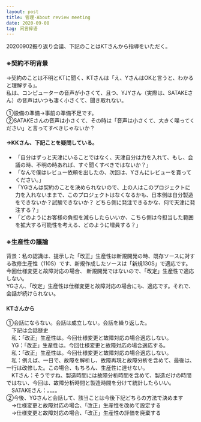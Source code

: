 ```yaml
---
layout: post
title: 管理-About review meeting
date: 2020-09-08 
tag: 闲言碎语
---
```


<p>20200902振り返り会議、下記のことはKTさんから指導をいただく。</p>

###  ※契約不明背景 <Br/>
<p>→契約のことは不明とKTに聞く、KTさんは「え、YさんはOKと言うと、わかると理解する」。  <Br/>
私は、コンピューターの音声が小さくて、且つ、YJYさん（実際は、SATAKEさん）の音声はいつも凄く小さくて、聞き取れない。  <Br/></p>
    ①設備の準備→事前の準備不足です。  <Br/>
    ②SATAKEさんの音声は小さくて、その時は「音声は小さくて、大きく喋ってください」と言ってすべきじゃないか？  <Br/>
    
#### →KKさん、下記ことを疑問している。<Br/>
* 「自分はずっと天津にいることではなく、天津自分は力を入れて、もし、会議の時、不明の時あれば、すぐ聞くすべきではないか？」<Br/>  
* 「なんで僕はレビュー依頼を出したの、次回は、Yさんにレビューを貰ってください。」<Br/>  
* 「YGさんは契約のことを決められないので、上の人はこのプロジェクトに力を入れないままで、このプロジェクトはなくなるかも、日本側は自分製造をできないか？試験できないか？
どちら側に発注できるかな、何で天津に発注する？」<Br/>  
* 「どのようにお客様の負担を減らしたらいいか、こちら側は今担当した範囲を拡大する可能性を考える、どのように増員する？」<Br/>  

###  ※生産性の議論
<p>背景：私の認識は、提示した「改正」生産性は新規開発の時、既存ソースに対する改修生産性（110S）です、新規作成したソースは「新規130S」で適応です。今回仕様変更と故障対応の場合、 
新規開発ではないので、「改定」生産性で適応しない。<Br/> YGさん、「改定」生産性は仕様変更と故障対応の場合にも、適応です。それで、会話が続けられない。<Br/></p>  

  #### KTさんから <Br/>  
①会話にならない。会話は成立しない。会話を繰り返した。<Br/> 
　下記は会話歴史<Br/>
　私：「改正」生産性は。今回仕様変更と故障対応の場合適応しない。<Br/>
　YG：「改正」生産性は。今回仕様変更と故障対応の場合適応する。<Br/>
　私：「改正」生産性は。今回仕様変更と故障対応の場合適応しない。<Br/>
　私：例えば、一日で、故障を解析し、故障再現と故障分析を含めて、最後は、一行は改修した。この場合、もちろん、生産性に達せない。<Br/>
　KTさん：そうですね、製造時間には故障分析時間を含めて、製造だけの時間ではない、今回は、故障分析時間と製造時間を分けて統計したらいい。<Br/>
　SATAKEさん：。。。。<Br/>
②今後、YGさんと会話して、該当ことは今後下記どちらの方法で決めます<Br/>
　→仕様変更と故障対応の場合、「改正」生産性を改めて設定する<Br/>
　→仕様変更と故障対応の場合、「改正」生産性の評価を廃棄する<Br/>
 
 
